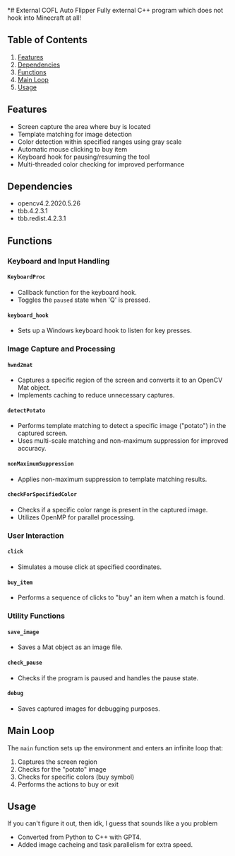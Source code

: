 *# External COFL Auto Flipper
Fully external C++ program which does not hook into Minecraft at all!

## Table of Contents
1. [Features](#features)
2. [Dependencies](#dependencies)
3. [Functions](#functions)
4. [Main Loop](#main-loop)
5. [Usage](#usage)

## Features

- Screen capture the area where buy is located
- Template matching for image detection
- Color detection within specified ranges using gray scale
- Automatic mouse clicking to buy item
- Keyboard hook for pausing/resuming the tool
- Multi-threaded color checking for improved performance

## Dependencies

- opencv4.2.2020.5.26
- tbb.4.2.3.1
- tbb.redist.4.2.3.1

## Functions

### Keyboard and Input Handling

#### `KeyboardProc`
- Callback function for the keyboard hook.
- Toggles the `paused` state when 'Q' is pressed.

#### `keyboard_hook`
- Sets up a Windows keyboard hook to listen for key presses.

### Image Capture and Processing

#### `hwnd2mat`
- Captures a specific region of the screen and converts it to an OpenCV Mat object.
- Implements caching to reduce unnecessary captures.

#### `detectPotato`
- Performs template matching to detect a specific image ("potato") in the captured screen.
- Uses multi-scale matching and non-maximum suppression for improved accuracy.

#### `nonMaximumSuppression`
- Applies non-maximum suppression to template matching results.

#### `checkForSpecifiedColor`
- Checks if a specific color range is present in the captured image.
- Utilizes OpenMP for parallel processing.

### User Interaction

#### `click`
- Simulates a mouse click at specified coordinates.

#### `buy_item`
- Performs a sequence of clicks to "buy" an item when a match is found.

### Utility Functions

#### `save_image`
- Saves a Mat object as an image file.

#### `check_pause`
- Checks if the program is paused and handles the pause state.

#### `debug`
- Saves captured images for debugging purposes.

## Main Loop

The `main` function sets up the environment and enters an infinite loop that:
1. Captures the screen region
2. Checks for the "potato" image
3. Checks for specific colors (buy symbol)
4. Performs the actions to buy or exit

## Usage
If you can't figure it out, then idk, I guess that sounds like a you problem

* Converted from Python to C++ with GPT4.
* Added image cacheing and task parallelism for extra speed.
